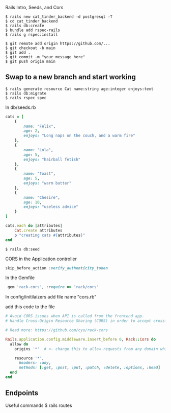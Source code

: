 Rails Intro, Seeds, and Cors

```
$ rails new cat_tinder_backend -d postgresql -T 
$ cd cat_tinder_backend
$ rails db:create
$ bundle add rspec-rails
$ rails g rspec:install

$ git remote add origin https://github.com/...
$ git checkout -b main
$ git add .
$ git commit -m "your message here"
$ git push origin main
```

## Swap to a new branch and start working

```
$ rails generate resource Cat name:string age:integer enjoys:text
$ rails db:migrate
$ rails rspec spec

```
<!-- just to make sure things didn't break -->
  
In db/seeds.rb 
```ruby
cats = [
    {
        name: "Felix",
        age: 2,
        enjoys: "Long naps on the couch, and a warm fire"
    },
    {
        name: "Lola",
        age: 5,
        enjoys: "hairball fetish"
    },
    {
        name: "Toast",
        age: 5,
        enjoys: "warm butter"
    },
    {
        name: "Chesire",
        age: 10,
        enjoys: "useless advice"
    }
]

cats.each do |attributes|
    Cat.create attributes
    p "creating cats #{attributes}"
end
```
```
$ rails db:seed
```
CORS
 in the Application controller
 ```ruby
 skip_before_action :verify_authenticity_token
```
  
In the Gemfile

```ruby
 gem 'rack-cors', :require => 'rack/cors'
```

In config/initilaizers add file name "cors.rb"

add this code to the file 
```ruby
# Avoid CORS issues when API is called from the frontend app.
# Handle Cross-Origin Resource Sharing (CORS) in order to accept cross-origin AJAX requests.

# Read more: https://github.com/cyu/rack-cors

Rails.application.config.middleware.insert_before 0, Rack::Cors do
  allow do
    origins '*'  # <- change this to allow requests from any domain while in development.

    resource '*',
      headers: :any,
      methods: [:get, :post, :put, :patch, :delete, :options, :head]
  end
end
```

## Endpoints
Useful commands 
$ rails routes